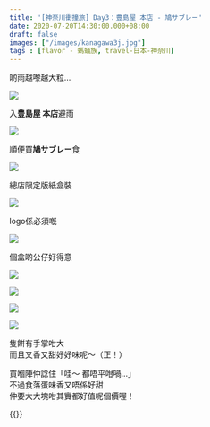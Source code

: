 ```yaml
---
title: '[神奈川衝撞旅] Day3：豊島屋 本店 - 鳩サブレー'
date: 2020-07-20T14:30:00.000+08:00
draft: false
images: ["/images/kanagawa3j.jpg"]
tags : [flavor - 螞蟻族, travel-日本-神奈川]
---
```


啲雨越嚟越大粒...

![](/images/kanagawa3j1.jpg)

入**豊島屋 本店**避雨  

![](/images/kanagawa3j.jpg)

順便買**鳩サブレー**食

![](/images/kanagawa3j2.jpg)

總店限定版紙盒裝

![](/images/kanagawa3j3.jpg)

logo係必須嘅

![](/images/kanagawa3j4.jpg)

個盒啲公仔好得意

![](/images/kanagawa3j5.jpg)


![](/images/kanagawa3j6.jpg)


![](/images/kanagawa3j7.jpg)


![](/images/kanagawa3j8.jpg)

隻餅有手掌咁大  
而且又香又甜好好味呢～（正！）

買嗰陣仲諗住「哇～ 都唔平咁喎...」  
不過食落蛋味香又唔係好甜  
仲要大大塊咁其實都好值呢個價喔！


{{<kanagawa>}}
